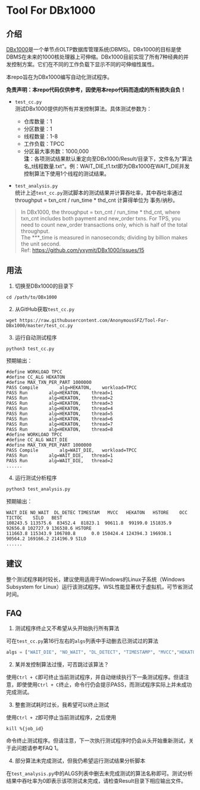 # Tool For DBx1000
## 介绍
[DBx1000](https://github.com/yxymit/DBx1000)是一个单节点OLTP数据库管理系统(DBMS)。DBx1000的目标是使DBMS在未来的1000核处理器上可伸缩。DBx1000目前实现了所有7种经典的并发控制方案。它们在不同的工作负载下显示不同的可伸缩性属性。

本repo旨在为DBx1000编写自动化测试程序。  

**免责声明：本repo代码仅供参考，因使用本repo代码而造成的所有损失自负！**

- ```test_cc.py```  
  测试DBx1000提供的所有并发控制算法。具体测试参数为：
  - 仓库数量：1
  - 分区数量：1
  - 线程数量：1-8
  - 工作负载：TPCC
  - 分区最大事务数：1000,000  
  **注**：各项测试结果默认重定向至DBx1000/Result/目录下，文件名为"算法名_t线程数量.txt"。例：WAIT_DIE_t1.txt即为DBx1000在WAIT_DIE并发控制算法下使用1个线程的测试结果。

- ```test_analysis.py```  
  统计上述```test_cc.py```测试脚本的测试结果并计算吞吐率，其中吞吐率通过 throughput = txn_cnt / run_time * thd_cnt 计算得单位为 事务/纳秒。
> In DBx1000, the throughput = txn_cnt / run_time * thd_cnt, where txn_cnt includes both payment and new_order txns. For TPS, you need to count new_order transactions only, which is half of the total throughput.  
The \*\*\*_time is measured in nanoseconds; dividing by billion makes the unit second.  
Ref: https://github.com/yxymit/DBx1000/issues/15

## 用法
1. 切换至DBx1000的目录下
```
cd /path/to/DBx1000
```
2. 从GitHub获取```test_cc.py```
```
wget https://raw.githubusercontent.com/AnonymousSFZ/Tool-For-DBx1000/master/test_cc.py
```
3. 运行自动测试程序
```
python3 test_cc.py
```
预期输出：
```
#define WORKLOAD TPCC
#define CC_ALG HEKATON
#define MAX_TXN_PER_PART 1000000
PASS Compile		alg=HEKATON,	workload=TPCC
PASS Run		alg=HEKATON,	thread=1
PASS Run		alg=HEKATON,	thread=2
PASS Run		alg=HEKATON,	thread=3
PASS Run		alg=HEKATON,	thread=4
PASS Run		alg=HEKATON,	thread=5
PASS Run		alg=HEKATON,	thread=6
PASS Run		alg=HEKATON,	thread=7
PASS Run		alg=HEKATON,	thread=8
#define WORKLOAD TPCC
#define CC_ALG WAIT_DIE
#define MAX_TXN_PER_PART 1000000
PASS Compile		alg=WAIT_DIE,	workload=TPCC
PASS Run		alg=WAIT_DIE,	thread=1
PASS Run		alg=WAIT_DIE,	thread=2
......
```
4. 运行测试分析程序
```python
python3 test_analysis.py
```
预期输出：
```
WAIT_DIE NO_WAIT  DL_DETEC TIMESTAM   MVCC   HEKATON   HSTORE    OCC     TICTOC    SILO   BEST
108243.5 113575.6  83452.4  81823.1  90611.8  99199.0 151835.9  92656.8 102727.9 136538.6 HSTORE
111663.8 115343.9 106780.8      0.0 150424.4 124394.3 196938.1  90564.2 169166.2 214196.9 SILO
......
```

## 建议
整个测试程序耗时较长，建议使用适用于Windows的Linux子系统（Windows Subsystem for Linux）运行该测试程序。WSL性能显著优于虚拟机，可节省测试时间。

## FAQ
1. 测试程序终止又不希望从头开始执行所有算法

可在```test_cc.py```第16行左右的```algs```列表中手动删去已测试过的算法
```python
algs = ["WAIT_DIE", "NO_WAIT", "DL_DETECT", "TIMESTAMP", "MVCC","HEKATON", "HSTORE", "OCC", "VLL", "TICTOC", "SILO"]
```

2. 某并发控制算法过慢，可否跳过该算法？

使用```Ctrl + C```即可终止当前测试程序，并自动继续执行下一条测试程序。但请注意，即使使用```Ctrl + C```终止，命令行仍会提示PASS，而测试程序实际上并未成功完成测试。

3. 整套测试耗时过长，我希望可以终止测试

使用```Ctrl + Z```即可停止当前测试程序，之后使用
```
kill %{job_id}
```
命令终止测试程序。但请注意，下一次执行测试程序时仍会从头开始重新测试，关于此问题请参考FAQ 1。

4. 部分算法未完成测试，但我仍希望运行测试结果分析脚本

在```test_analysis.py```中的ALGS列表中删去未完成测试的算法名称即可。测试分析结果中吞吐率为0即表示该项测试未完成，请检查Result目录下相应输出文件。
